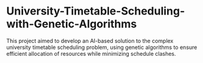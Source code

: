# University-Timetable-Scheduling-with-Genetic-Algorithms
 This project aimed to develop an AI-based solution to the complex university timetable scheduling problem, using genetic algorithms to ensure efficient allocation of resources while minimizing schedule clashes.
